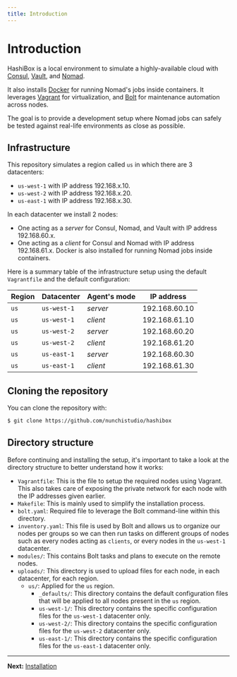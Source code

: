 ```yaml
---
title: Introduction
---
```


# Introduction

HashiBox is a local environment to simulate a highly-available cloud with
[Consul](https://www.consul.io/), [Vault](https://www.vaultproject.io/), and
[Nomad](https://www.nomadproject.io/).

It also installs [Docker](https://www.docker.com/) for running Nomad's jobs
inside containers. It leverages [Vagrant](https://www.vagrantup.com/) for
virtualization, and [Bolt](https://puppet.com/docs/bolt/) for maintenance
automation across nodes.

The goal is to provide a development setup where Nomad jobs can safely be tested
against real-life environments as close as possible.

## Infrastructure

This repository simulates a region called `us` in which there are 3 datacenters:
- `us-west-1` with IP address 192.168.x.10.
- `us-west-2` with IP address 192.168.x.20.
- `us-east-1` with IP address 192.168.x.30.

In each datacenter we install 2 nodes:
- One acting as a *server* for Consul, Nomad, and Vault with IP address
  192.168.60.x.
- One acting as a *client* for Consul and Nomad with IP address 192.168.61.x.
  Docker is also installed for running Nomad jobs inside containers.

Here is a summary table of the infrastructure setup using the default `Vagrantfile`
and the default configuration:

| Region | Datacenter  | Agent's mode | IP address    |
|--------|-------------|--------------|---------------|
| `us`   | `us-west-1` | *server*     | 192.168.60.10 |
| `us`   | `us-west-1` | *client*     | 192.168.61.10 |
| `us`   | `us-west-2` | *server*     | 192.168.60.20 |
| `us`   | `us-west-2` | *client*     | 192.168.61.20 |
| `us`   | `us-east-1` | *server*     | 192.168.60.30 |
| `us`   | `us-east-1` | *client*     | 192.168.61.30 |

## Cloning the repository

You can clone the repository with:
```bash
$ git clone https://github.com/nunchistudio/hashibox
```

## Directory structure

Before continuing and installing the setup, it's important to take a look at the
directory structure to better understand how it works:

- `Vagrantfile`: This is the file to setup the required nodes using Vagrant.
  This also takes care of exposing the private network for each node with the IP
  addresses given earlier.
- `Makefile`: This is mainly used to simplify the installation process.
- `bolt.yaml`: Required file to leverage the Bolt command-line within this
  directory.
- `inventory.yaml`: This file is used by Bolt and allows us to organize our nodes
  per groups so we can then run tasks on different groups of nodes such as every
  nodes acting as `clients`, or every nodes in the `us-west-1` datacenter.
- `modules/`: This contains Bolt tasks and plans to execute on the remote nodes.
- `uploads/`: This directory is used to upload files for each node, in each
  datacenter, for each region.
  - `us/`: Applied for the `us` region.
    - `_defaults/`: This directory contains the default configuration files that
      will be applied to all nodes present in the `us` region.
    - `us-west-1/`: This directory contains the specific configuration files for
      the `us-west-1` datacenter only.
    - `us-west-2/`: This directory contains the specific configuration files for
      the `us-west-2` datacenter only.
    - `us-east-1/`: This directory contains the specific configuration files for
      the `us-east-1` datacenter only.

---

**Next:** [Installation](./installation.md)
